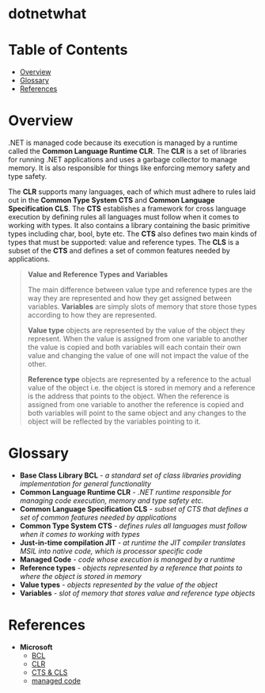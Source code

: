 # dotnetwhat

# Table of Contents
- [Overview](#overview)
- [Glossary](#glossary)
- [References](#references)

# Overview
.NET is managed code because its execution is managed by a runtime called the **Common Language Runtime CLR**. The **CLR** is a set of libraries for running .NET applications and uses a garbage collector to manage memory. It is also responsible for things like enforcing memory safety and type safety. 

The **CLR** supports many languages, each of which must adhere to rules laid out in the **Common Type System CTS** and **Common Language Specification CLS**.
The **CTS** establishes a framework for cross language execution by defining rules all languages must follow when it comes to working with types. It also contains a library containing the basic primitive types including char, bool, byte etc. The **CTS** also defines two main kinds of types that must be supported: value and reference types. The **CLS** is a subset of the **CTS** and defines a set of common features needed by applications.

> **Value and Reference Types and Variables**
>
> The main difference between value type and reference types are the way they are represented and how they get assigned between variables. **Variables** are simply slots of memory that store those types according to how they are represented.
>
> **Value type** objects are represented by the value of the object they represent. When the value is assigned from one variable to another the value is copied and both variables will each contain their own value and changing the value of one will not impact the value of the other.
>
> **Reference type** objects are represented by a reference to the actual value of the object i.e. the object is stored in memory and a reference is the address that points to the object. When the reference is assigned from one variable to another the reference is copied and both variables will point to the same object and any changes to the object will be reflected by the variables pointing to it.


# Glossary
* **Base Class Library  BCL** *- a standard set of class libraries providing implementation for general functionality*
* **Common Language Runtime CLR** *- .NET runtime responsible for managing code execution, memory and type safety etc.*
* **Common Language Specification CLS** *- subset of CTS that defines a set of common features needed by applications*
* **Common Type System CTS** *- defines rules all languages must follow when it comes to working with types*
* **Just-in-time compilation JIT** *- at runtime the JIT compiler translates MSIL into native code, which is processor specific code*
* **Managed Code** *- code whose execution is managed by a runtime*
* **Reference types** *- objects represented by a reference that points to where the object is stored in memory*
* **Value types** *- objects represented by the value of the object*
* **Variables** *- slot of memory that stores value and reference type objects*

# References
* **Microsoft**
  * [BCL](https://learn.microsoft.com/en-us/dotnet/standard/framework-libraries)
  * [CLR](https://learn.microsoft.com/en-us/dotnet/standard/clr)
  * [CTS & CLS](https://learn.microsoft.com/en-us/dotnet/standard/common-type-system)
  * [managed code](https://learn.microsoft.com/en-us/dotnet/standard/managed-code)


